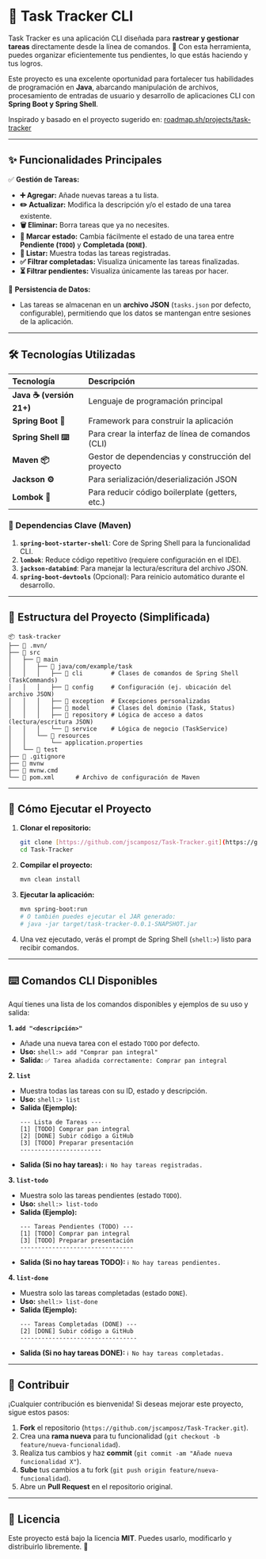 # 📌 Task Tracker CLI

Task Tracker es una aplicación CLI diseñada para **rastrear y gestionar tareas** directamente desde la línea de comandos. 🚀 Con esta herramienta, puedes organizar eficientemente tus pendientes, lo que estás haciendo y tus logros.

Este proyecto es una excelente oportunidad para fortalecer tus habilidades de programación en **Java**, abarcando manipulación de archivos, procesamiento de entradas de usuario y desarrollo de aplicaciones CLI con **Spring Boot y Spring Shell**.

Inspirado y basado en el proyecto sugerido en: [roadmap.sh/projects/task-tracker](https://roadmap.sh/projects/task-tracker)

---

## ✨ Funcionalidades Principales

✅ **Gestión de Tareas:**

-   **➕ Agregar:** Añade nuevas tareas a tu lista.
-   **✏️ Actualizar:** Modifica la descripción y/o el estado de una tarea existente.
-   **🗑️ Eliminar:** Borra tareas que ya no necesites.
-   **🚦 Marcar estado:** Cambia fácilmente el estado de una tarea entre **Pendiente (`TODO`)** y **Completada (`DONE`)**.
-   **📄 Listar:** Muestra todas las tareas registradas.
-   **✅ Filtrar completadas:** Visualiza únicamente las tareas finalizadas.
-   **⏳ Filtrar pendientes:** Visualiza únicamente las tareas por hacer.

💾 **Persistencia de Datos:**

-   Las tareas se almacenan en un **archivo JSON** (`tasks.json` por defecto, configurable), permitiendo que los datos se mantengan entre sesiones de la aplicación.

---

## 🛠️ Tecnologías Utilizadas

| Tecnología                | Descripción                                      |
| :------------------------ | :----------------------------------------------- |
| **Java ☕ (versión 21+)** | Lenguaje de programación principal               |
| **Spring Boot 🚀** | Framework para construir la aplicación           |
| **Spring Shell ⌨️** | Para crear la interfaz de línea de comandos (CLI) |
| **Maven 📦** | Gestor de dependencias y construcción del proyecto |
| **Jackson ⚙️** | Para serialización/deserialización JSON          |
| **Lombok 🧱** | Para reducir código boilerplate (getters, etc.)  |

### 📌 Dependencias Clave (Maven)

1.  **`spring-boot-starter-shell`**: Core de Spring Shell para la funcionalidad CLI.
2.  **`lombok`**: Reduce código repetitivo (requiere configuración en el IDE).
3.  **`jackson-databind`**: Para manejar la lectura/escritura del archivo JSON.
4.  **`spring-boot-devtools`** (Opcional): Para reinicio automático durante el desarrollo.

---

## 📂 Estructura del Proyecto (Simplificada)

```
📦 task-tracker
├── 📁 .mvn/
├── 📁 src
│   ├── 📁 main
│   │   ├── 📁 java/com/example/task
│   │   │   ├── 📁 cli        # Clases de comandos de Spring Shell (TaskCommands)
│   │   │   ├── 📁 config     # Configuración (ej. ubicación del archivo JSON)
│   │   │   ├── 📁 exception  # Excepciones personalizadas
│   │   │   ├── 📁 model      # Clases del dominio (Task, Status)
│   │   │   ├── 📁 repository # Lógica de acceso a datos (lectura/escritura JSON)
│   │   │   └── 📁 service    # Lógica de negocio (TaskService)
│   │   └── 📁 resources
│   │       └── application.properties
│   └── 📁 test
├── 📄 .gitignore
├── 📄 mvnw
├── 📄 mvnw.cmd
└── 📄 pom.xml      # Archivo de configuración de Maven
```

---

## 🚀 Cómo Ejecutar el Proyecto

1.  **Clonar el repositorio:**
    ```bash
    git clone [https://github.com/jscamposz/Task-Tracker.git](https://github.com/jscamposz/Task-Tracker.git)
    cd Task-Tracker
    ```
2.  **Compilar el proyecto:**
    ```bash
    mvn clean install
    ```
3.  **Ejecutar la aplicación:**
    ```bash
    mvn spring-boot:run
    # O también puedes ejecutar el JAR generado:
    # java -jar target/task-tracker-0.0.1-SNAPSHOT.jar
    ```
4.  Una vez ejecutado, verás el prompt de Spring Shell (`shell:>`) listo para recibir comandos.

---

## ⌨️ Comandos CLI Disponibles

Aquí tienes una lista de los comandos disponibles y ejemplos de su uso y salida:

**1. `add "<descripción>"`**
   - Añade una nueva tarea con el estado `TODO` por defecto.
   - **Uso:** `shell:> add "Comprar pan integral"`
   - **Salida:** `✅ Tarea añadida correctamente: Comprar pan integral`

**2. `list`**
   - Muestra todas las tareas con su ID, estado y descripción.
   - **Uso:** `shell:> list`
   - **Salida (Ejemplo):**
     ```text
     --- Lista de Tareas ---
     [1] [TODO] Comprar pan integral
     [2] [DONE] Subir código a GitHub
     [3] [TODO] Preparar presentación
     -----------------------
     ```
   - **Salida (Si no hay tareas):** `ℹ️ No hay tareas registradas.`

**3. `list-todo`**
   - Muestra solo las tareas pendientes (estado `TODO`).
   - **Uso:** `shell:> list-todo`
   - **Salida (Ejemplo):**
     ```text
     --- Tareas Pendientes (TODO) ---
     [1] [TODO] Comprar pan integral
     [3] [TODO] Preparar presentación
     --------------------------------
     ```
   - **Salida (Si no hay tareas TODO):** `ℹ️ No hay tareas pendientes.`

**4. `list-done`**
   - Muestra solo las tareas completadas (estado `DONE`).
   - **Uso:** `shell:> list-done`
   - **Salida (Ejemplo):**
     ```text
     --- Tareas Completadas (DONE) ---
     [2] [DONE] Subir código a GitHub
     ---------------------------------
     ```
   - **Salida (Si no hay tareas DONE):** `ℹ️ No hay tareas completadas.`



---

## 📌 Contribuir

¡Cualquier contribución es bienvenida! Si deseas mejorar este proyecto, sigue estos pasos:

1.  **Fork** el repositorio (`https://github.com/jscamposz/Task-Tracker.git`).
2.  Crea una **rama nueva** para tu funcionalidad (`git checkout -b feature/nueva-funcionalidad`).
3.  Realiza tus cambios y haz **commit** (`git commit -am "Añade nueva funcionalidad X"`).
4.  **Sube** tus cambios a tu fork (`git push origin feature/nueva-funcionalidad`).
5.  Abre un **Pull Request** en el repositorio original.

---

## 📜 Licencia

Este proyecto está bajo la licencia **MIT**. Puedes usarlo, modificarlo y distribuirlo libremente. 🎉
